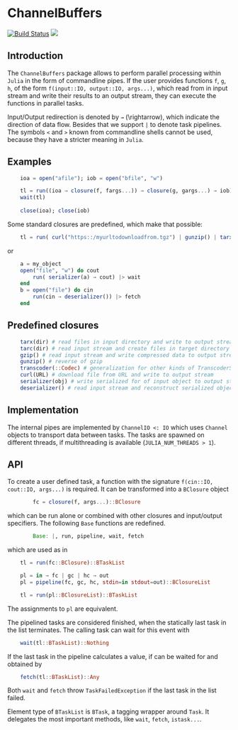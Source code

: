 # ChannelBuffers

[![Build Status][gha-img]][gha-url]     [![][codecov-img]][codecov-url]

## Introduction

The `ChannelBuffers` package allows to perform parallel processing within `Julia` in the form of commandline pipes.
If the user provides functions `f`, `g`, `h`, of the form
`f(input::IO, output::IO, args...)`, which read from in input stream and write their
results to an output stream, they can execute the functions in parallel tasks.

Input/Output redirection is denoted by `→` (\rightarrow), which indicate the direction of data flow.
Besides that we support `|` to denote task pipelines. The symbols `<` and `>` known from commandline shells cannot be used,
because they have a stricter meaning in `Julia`.

## Examples

``` julia
    ioa = open("afile"); iob = open("bfile", "w")

    tl = run((ioa → closure(f, fargs...)) → closure(g, gargs...) → iob)
    wait(tl)
    
    close(ioa); close(iob)
```

Some standard closures are predefined, which make that possible:

``` julia
    tl = run( curl("https::/myurltodownloadfrom.tgz") | gunzip() | tarx("targetdir") )
```

or

``` julia
    a = my_object
    open("file", "w") do cout
        run( serializer(a) → cout) |> wait
    end
    b = open("file") do cin
        run(cin → deserializer()) |> fetch
    end
```

## Predefined closures

``` julia
    tarx(dir) # read files in input directory and write to output stream
    tarc(dir) # read input stream and create files in target directory
    gzip() # read input stream and write compressed data to output stream
    gunzip() # reverse of gzip
    transcoder(::Codec) # generalization for other kinds of TranscoderStreams
    curl(URL) # download file from URL and write to output stream
    serializer(obj) # write serialized for of input object to output stream
    deserializer() # read input stream and reconstruct serialized object
```

## Implementation

The internal pipes are implemented by `ChannelIO <: IO` which uses `Channel` objects to transport data between tasks.
The tasks are spawned on different threads, if multithreading is available (`JULIA_NUM_THREADS > 1`).

## API

To create a user defined task, a function with the signature `f(cin::IO, cout::IO, args...)` is required.
It can be transformed into a `BClosure` object

``` julia
        fc = closure(f, args...)::BClosure
```

which can be run alone or combined with other closures and input/output specifiers.
The following `Base` functions are redefined.

``` julia
        Base: |, run, pipeline, wait, fetch
```

which are used as in

``` julia
    tl = run(fc::BClosure)::BTaskList

    pl = in → fc | gc | hc → out
    pl = pipeline(fc, gc, hc, stdin=in stdout=out)::BClosureList

    tl = run(pl::BClosureList)::BTaskList
```

The assignments to `pl` are equivalent.

The pipelined tasks are considered finished, when the statically last task in the list terminates.
The calling task can wait for this event with

``` julia
    wait(tl::BTaskList)::Nothing
```

If the last task in the pipeline calculates a value, if can be waited for and obtained by

``` julia
    fetch(tl::BTaskList)::Any
```

Both `wait` and `fetch` throw `TaskFailedException` if the last task in the list failed.

Element type of `BTaskList` is `BTask`, a tagging wrapper around `Task`. It delegates the most important
methods, like `wait`, `fetch`, `istask...`.

[gha-img]: https://github.com/KlausC/ChannelBuffers.jl/workflows/CI/badge.svg
[gha-url]: https://github.com/KlausC/ChannelBuffers.jl/actions?query=workflow%3ACI

[coveral-img]: https://coveralls.io/repos/github/KlausC/ChannelBuffers.jl/badge.svg?branch=master
[coveral-url]: https://coveralls.io/github/KlausC/ChannelBuffers.jl?branch=master
[codecov-img]: https://codecov.io/gh/KlausC/ChannelBuffers.jl/branch/master/graph/badge.svg
[codecov-url]: https://codecov.io/gh/KlausC/ChannelBuffers.jl